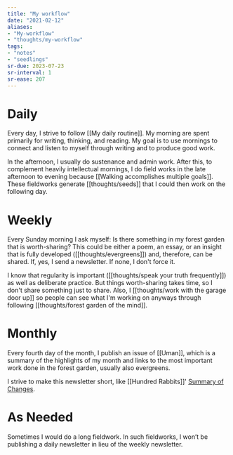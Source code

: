 ```yaml
---
title: "My workflow"
date: "2021-02-12"
aliases:
- "My-workflow"
- "thoughts/my-workflow"
tags:
- "notes"
- "seedlings"
sr-due: 2023-07-23
sr-interval: 1
sr-ease: 207
---
```


# Daily

Every day, I strive to follow [[My daily routine]]. My morning are spent primarily for writing, thinking, and reading. My goal is to use mornings to connect and listen to myself through writing and to produce good work.

In the afternoon, I usually do sustenance and admin work. After this, to complement heavily intellectual mornings, I do field works in the late afternoon to evening because [[Walking accomplishes multiple goals]]. These fieldworks generate [[thoughts/seeds]] that I could then work on the following day.

# Weekly

Every Sunday morning I ask myself: Is there something in my forest garden that is worth-sharing? This could be either a poem, an essay, or an insight that is fully developed ([[thoughts/evergreens]]) and, therefore, can be shared. If, yes, I send a newsletter. If none, I don't force it.

I know that regularity is important ([[thoughts/speak your truth frequently]]) as well as deliberate practice. But things worth-sharing takes time, so I don't share something just to share. Also, I [[thoughts/work with the garage door up]] so people can see what I'm working on anyways through following [[thoughts/forest garden of the mind]].

# Monthly

Every fourth day of the month, I publish an issue of [[Uman]], which is a summary of the highlights of my month and links to the most important work done in the forest garden, usually also evergreens.

I strive to make this newsletter short, like [[Hundred Rabbits]]'  [Summary of Changes](https://tinyletter.com/hundredrabbits).

# As Needed

Sometimes I would do a long fieldwork. In such fieldworks, I won’t be publishing a daily newsletter in lieu of the weekly newsletter.